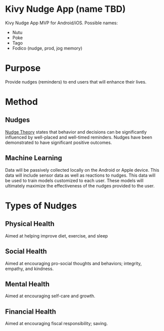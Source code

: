 # Kivy Nudge App (name TBD)

Kivy Nudge App MVP for Android/iOS. Possible names:
* Nutu
* Poke
* Tago
* Fodico (nudge, prod, jog memory)

# Purpose

Provide nudges (reminders) to end users that will enhance their lives.

# Method

## Nudges

[Nudge Theory](https://en.wikipedia.org/wiki/Nudge_theory) states that behavior and decisions can be significantly influenced by well-placed and well-timed reminders. Nudges have been demonstrated to have significant positive outcomes. 

## Machine Learning

Data will be passively collected locally on the Android or Apple device. This data will include sensor data as well as reactions to nudges. This data will be used to train models customized to each user. These models will ultimately maximize the effectiveness of the nudges provided to the user. 

# Types of Nudges

## Physical Health

Aimed at helping improve diet, exercise, and sleep

## Social Health

Aimed at encouraging pro-social thoughts and behaviors; integrity, empathy, and kindness. 

## Mental Health

Aimed at encouraging self-care and growth.

## Financial Health

Aimed at encouraging fiscal responsibility; saving.

